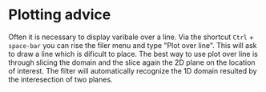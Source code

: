 # Plotting advice 

Often it is necessary to display varibale over a line. Via the shortcut ```Ctrl``` + ```space-bar``` you can rise the filer menu and type "Plot over line". This will ask to draw a line which is dificult to place.
The best way to use plot over line is through slicing the domain and the slice again the 2D plane on the location of interest. The filter will automatically recognize the 1D domain resulted by the interesection of two planes.